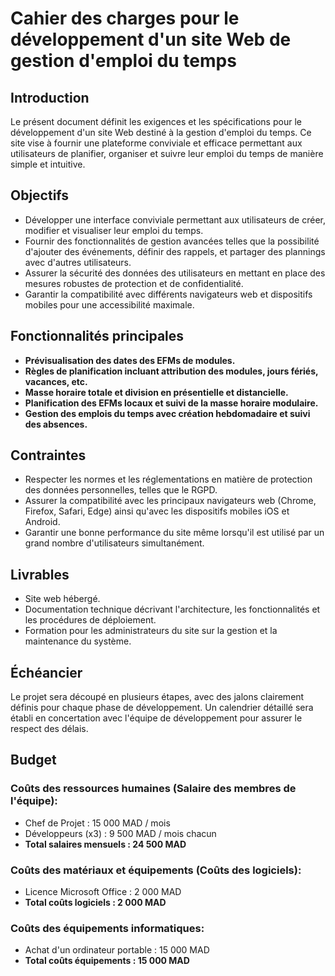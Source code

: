 # Cahier des charges pour le développement d'un site Web de gestion d'emploi du temps

## Introduction

Le présent document définit les exigences et les spécifications pour le développement d'un site Web destiné à la gestion d'emploi du temps. Ce site vise à fournir une plateforme conviviale et efficace permettant aux utilisateurs de planifier, organiser et suivre leur emploi du temps de manière simple et intuitive.

## Objectifs

- Développer une interface conviviale permettant aux utilisateurs de créer, modifier et visualiser leur emploi du temps.
- Fournir des fonctionnalités de gestion avancées telles que la possibilité d'ajouter des événements, définir des rappels, et partager des plannings avec d'autres utilisateurs.
- Assurer la sécurité des données des utilisateurs en mettant en place des mesures robustes de protection et de confidentialité.
- Garantir la compatibilité avec différents navigateurs web et dispositifs mobiles pour une accessibilité maximale.

## Fonctionnalités principales

- **Prévisualisation des dates des EFMs de modules.**
- **Règles de planification incluant attribution des modules, jours fériés, vacances, etc.**
- **Masse horaire totale et division en présentielle et distancielle.**
- **Planification des EFMs locaux et suivi de la masse horaire modulaire.**
- **Gestion des emplois du temps avec création hebdomadaire et suivi des absences.**

## Contraintes

- Respecter les normes et les réglementations en matière de protection des données personnelles, telles que le RGPD.
- Assurer la compatibilité avec les principaux navigateurs web (Chrome, Firefox, Safari, Edge) ainsi qu'avec les dispositifs mobiles iOS et Android.
- Garantir une bonne performance du site même lorsqu'il est utilisé par un grand nombre d'utilisateurs simultanément.

## Livrables

- Site web hébergé.
- Documentation technique décrivant l'architecture, les fonctionnalités et les procédures de déploiement.
- Formation pour les administrateurs du site sur la gestion et la maintenance du système.

## Échéancier

Le projet sera découpé en plusieurs étapes, avec des jalons clairement définis pour chaque phase de développement. Un calendrier détaillé sera établi en concertation avec l'équipe de développement pour assurer le respect des délais.

## Budget

### Coûts des ressources humaines (Salaire des membres de l'équipe):

- Chef de Projet : 15 000 MAD / mois
- Développeurs (x3) : 9 500 MAD / mois chacun
- **Total salaires mensuels : 24 500 MAD**

### Coûts des matériaux et équipements (Coûts des logiciels):

- Licence Microsoft Office : 2 000 MAD
- **Total coûts logiciels : 2 000 MAD**

### Coûts des équipements informatiques:

- Achat d'un ordinateur portable : 15 000 MAD
- **Total coûts équipements : 15 000 MAD**

